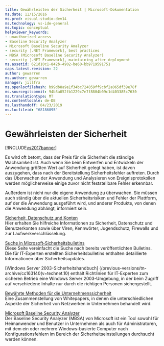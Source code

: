 ```yaml
---
title: Gewährleisten der Sicherheit | Microsoft-Dokumentation
ms.date: 11/15/2016
ms.prod: visual-studio-dev14
ms.technology: vs-ide-general
ms.topic: conceptual
helpviewer_keywords:
- unauthorized access
- Baseline Security Analyzer
- Microsoft Baseline Security Analyzer
- security [.NET Framework], best practices
- MBSA (Microsoft Baseline Security Analyzer)
- security [.NET Framework], maintaining after deployment
ms.assetid: 621d10c1-842b-4902-be60-bb9719591751
caps.latest.revision: 22
author: gewarren
ms.author: gewarren
manager: jillfra
ms.openlocfilehash: b99db8a9e1f34bc724059ff9cbf2a065df39e78f
ms.sourcegitcommit: 94b3a052fb1229c7e7f8804b09c1d403385c7630
ms.translationtype: MT
ms.contentlocale: de-DE
ms.lasthandoff: 04/23/2019
ms.locfileid: "68186095"
---
```

# <a name="maintaining-security"></a>Gewährleisten der Sicherheit
[!INCLUDE[vs2017banner](../includes/vs2017banner.md)]

Es wird oft betont, dass der Preis für die Sicherheit die ständige Wachsamkeit ist. Auch wenn Sie beim Entwerfen und Entwickeln der Anwendung größten Wert auf Sicherheit gelegt haben, ist davon auszugehen, dass nach der Bereitstellung Sicherheitsfehler auftreten. Durch das Überwachen der Anwendung und Analysieren von Ereignisprotokollen werden möglicherweise einige zuvor nicht feststellbare Fehler erkennbar.  
  
 Außerdem ist nicht nur die eigene Anwendung zu überwachen. Sie müssen auch ständig über die aktuellen Sicherheitsrisiken und Fehler der Plattform, auf der die Anwendung ausgeführt wird, und anderer Produkte, von denen die Anwendung abhängt, informiert sein.  
  
 [Sicherheit, Datenschutz und Konten](http://go.microsoft.com/fwlink/?LinkId=72881)  
 Hier erhalten Sie hilfreiche Informationen zu Sicherheit, Datenschutz und Benutzerkonten sowie über Viren, Kennwörter, Jugendschutz, Firewalls und zur Laufwerkverschlüsselung.  
  
 [Suche in Microsoft-Sicherheitsbulletins](/security-updates/)  
 Diese Seite vereinfacht die Suche nach bereits veröffentlichten Bulletins. Die für IT-Experten erstellten Sicherheitsbulletins enthalten detaillierte Informationen über Sicherheitsupdates.  
  
 [Windows Server 2003-Sicherheitshandbuch] (/previous-versions/tn-archive/cc163140(v=technet.10) enthält Richtlinien für IT-Experten zum sicheren Betrieb eine Windows Server 2003-Umgebung, in der beim Zugriff auf verschiedene Inhalte nur durch die richtigen Personen sichergestellt.  
  
 [Bewährte Methoden für die Unternehmenssicherheit](/previous-versions/tn-archive/cc750076%28v%3dtechnet.10%29)  
 Eine Zusammenstellung von Whitepapers, in denen die unterschiedlichen Aspekte der Sicherheit von Netzwerken in Unternehmen behandelt wird.  
  
 [Microsoft Baseline Security Analyzer](/windows/security/threat-protection/mbsa-removal-and-guidance)  
 Der Baseline Security Analyzer (MBSA) von Microsoft ist ein Tool sowohl für Heimanwender und Benutzer in Unternehmen als auch für Administratoren, mit dem ein oder mehrere Windows-basierte Computer nach Konfigurationsfehlern im Bereich der Sicherheitseinstellungen durchsucht werden können.
